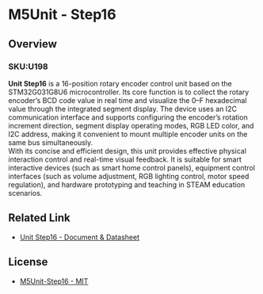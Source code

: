 # M5Unit - Step16

## Overview

### SKU:U198

**Unit Step16** is a 16-position rotary encoder control unit based on the STM32G031G8U6 microcontroller. Its core function is to collect the rotary encoder’s BCD code value in real time and visualize the 0–F hexadecimal value through the integrated segment display. The device uses an I2C communication interface and supports configuring the encoder’s rotation increment direction, segment display operating modes, RGB LED color, and I2C address, making it convenient to mount multiple encoder units on the same bus simultaneously.  
With its concise and efficient design, this unit provides effective physical interaction control and real-time visual feedback. It is suitable for smart interactive devices (such as smart home control panels), equipment control interfaces (such as volume adjustment, RGB lighting control, motor speed regulation), and hardware prototyping and teaching in STEAM education scenarios.

## Related Link

- [Unit Step16 - Document & Datasheet](https://docs.m5stack.com/zh_CN/unit/Unit_Step16)

## License

- [M5Unit-Step16 - MIT](LICENSE)
